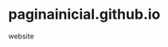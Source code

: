 # paginainicial.github.io
website

<!--
**paginainicial/paginainicial.github.io** ✨ _other links_ ✨ to add in this repository on `index.html` (home page).
Here are some ideas to get you started:
- Gmail
- Analytics
- LinkedIn
- WhatsApp web
- Telegram
- Discord
- Instagram
- Trello
- MailChimp
- Hotmart
- bit.ly
- Notion
- Canva
- Adwords
- Oracle Cloud
- Twitter
-->